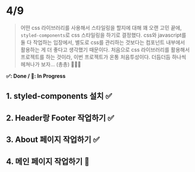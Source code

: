# 4/9

> 어떤 css 라이브러리를 사용해서 스타일링을 할지에 대해 꽤 오랜 고민 끝에, `styled-components`로 css 스타일링을 하기로 결정했다. css와 javascript를 둘 다 작업하는 입장에서, 별도로 css를 관리하는 것보다는 컴포넌트 내부에서 활용하는 게 더 좋다고 생각했기 때문이다. 처음으로 css 라이브러리를 활용해서 프로젝트를 하는 것이라, 이번 프로젝트가 온통 처음투성이다. 더듬더듬 하나씩 헤쳐나가 보자... (총총) 🐜🐜🐜

**✅: Done / 💬: In Progress**

## 1. styled-components 설치 ✅

## 2. Header랑 Footer 작업하기 ✅

## 3. About 페이지 작업하기 ✅

## 4. 메인 페이지 작업하기 💬
